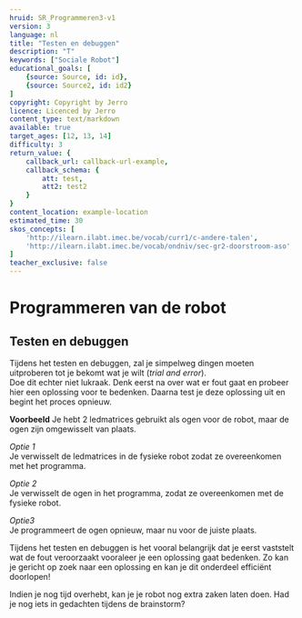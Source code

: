 ```yaml
---
hruid: SR_Programmeren3-v1
version: 3
language: nl
title: "Testen en debuggen"
description: "T"
keywords: ["Sociale Robot"]
educational_goals: [
    {source: Source, id: id}, 
    {source: Source2, id: id2}
]
copyright: Copyright by Jerro
licence: Licenced by Jerro
content_type: text/markdown
available: true
target_ages: [12, 13, 14]
difficulty: 3
return_value: {
    callback_url: callback-url-example,
    callback_schema: {
        att: test,
        att2: test2
    }
}
content_location: example-location
estimated_time: 30
skos_concepts: [
    'http://ilearn.ilabt.imec.be/vocab/curr1/c-andere-talen', 
    'http://ilearn.ilabt.imec.be/vocab/ondniv/sec-gr2-doorstroom-aso'
]
teacher_exclusive: false
---
```

# Programmeren van de robot

## Testen en debuggen
Tijdens het testen en debuggen, zal je simpelweg dingen moeten uitproberen tot je bekomt wat je wilt (*trial and error*).  
Doe dit echter niet lukraak. Denk eerst na over wat er fout gaat en probeer hier een oplossing voor te bedenken. Daarna test je deze oplossing uit en begint het proces opnieuw.

**Voorbeeld**
Je hebt 2 ledmatrices gebruikt als ogen voor de robot, maar de ogen zijn omgewisselt van plaats.

*Optie 1*  
Je verwisselt de ledmatrices in de fysieke robot zodat ze overeenkomen met het programma.  


*Optie 2*  
Je verwisselt de ogen in het programma, zodat ze overeenkomen met de fysieke robot.  


*Optie3*  
Je programmeert de ogen opnieuw, maar nu voor de juiste plaats.  


Tijdens het testen en debuggen is het vooral belangrijk dat je eerst vaststelt wat de fout veroorzaakt vooraleer je een oplossing gaat bedenken. Zo kan je gericht op zoek naar een oplossing en kan je dit onderdeel efficiënt doorlopen!  

Indien je nog tijd overhebt, kan je je robot nog extra zaken laten doen. Had je nog iets in gedachten tijdens de brainstorm?